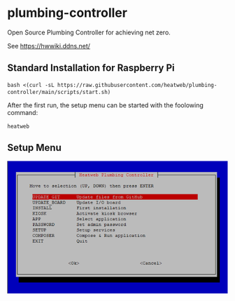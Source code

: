 # plumbing-controller
Open Source Plumbing Controller for achieving net zero.

See https://hwwiki.ddns.net/


## Standard Installation for Raspberry Pi

    bash <(curl -sL https://raw.githubusercontent.com/heatweb/plumbing-controller/main/scripts/start.sh)
    
After the first run, the setup menu can be started with the foolowing command:

    heatweb


## Setup Menu

![Main Menu](/media/heatweb-pc-mainmenu.PNG)
